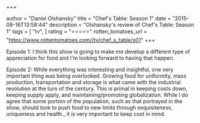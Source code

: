 +++

author = "Daniel Olshansky"
title = "Chef's Table: Season 1"
date = "2015-09-16T13:58:44"
description = "Olshansky's review of Chef's Table: Season 1"
tags = [
    "tv",
]
rating = "⭐⭐⭐⭐⭐"
rotten_tomatoes_url = "https://www.rottentomatoes.com//tv/chef_s_table/s01"
+++

Episode 1: I think this show is going to make me develop a different type of appreciation for food and I'm looking forward to having that happen.

Episode 2: While everything was interesting and insightful, one very important thing was being overlooked. Growing food for uniformity, mass production, transportation and storage is what came with the industrial revolution at the turn of the century. This is primal in keeping costs down, keeping supply apply, and maintaining/promoting globalization. While I do agree that some portion of the population, such as that portrayed in the show, should look to push food to new limits through exquisiteness, uniqueness and health., it is very important to keep cost in mind.

